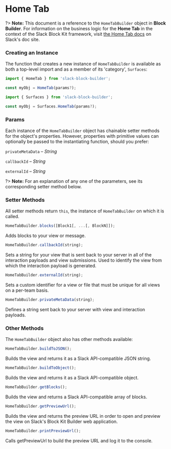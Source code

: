 # Home Tab

?> **Note:** This document is a reference to the `HomeTabBuilder` object in **Block Builder**. For information on the business logic for the **Home Tab** in the context of the Slack Block Kit framework, visit [the Home Tab docs](https:&#x2F;&#x2F;api.slack.com&#x2F;reference&#x2F;surfaces&#x2F;views) on Slack's doc site.

### Creating an Instance 

The function that creates a new instance of `HomeTabBuilder` is available as both a top-level import and as a member of its 'category', `Surfaces`:

```javascript
import { HomeTab } from 'slack-block-builder';

const myObj = HomeTab(params?);

```

```javascript
import { Surfaces } from 'slack-block-builder';

const myObj = Surfaces.HomeTab(params?);
```

### Params

Each instance of the `HomeTabBuilder` object has chainable setter methods for the object's properties. However, properties with primitive values can optionally be passed to the instantiating function, should you prefer:

`privateMetaData` – *String*

`callbackId` – *String*

`externalId` – *String*


?> **Note:** For an explanation of any one of the parameters, see its corresponding setter method below.

### Setter Methods

All setter methods return `this`, the instance of `HomeTabBuilder` on which it is called.

```javascript
HomeTabBuilder.blocks([Block1[, ...[, BlockN]]);
```

Adds blocks to your view or message. 
```javascript
HomeTabBuilder.callbackId(string);
```

Sets a string for your view that is sent back to your server in all of the interaction payloads and view submissions. Used to identify the view from which the interaction payload is generated. 
```javascript
HomeTabBuilder.externalId(string);
```

Sets a custom identifier for a view or file that must be unique for all views on a per-team basis. 
```javascript
HomeTabBuilder.privateMetaData(string);
```

Defines a string sent back to your server with view and interaction payloads. 

### Other Methods

The `HomeTabBuilder` object also has other methods available:

```javascript
HomeTabBuilder.buildToJSON();
```

Builds the view and returns it as a Slack API-compatible JSON string. 
```javascript
HomeTabBuilder.buildToObject();
```

Builds the view and returns it as a Slack API-compatible object. 
```javascript
HomeTabBuilder.getBlocks();
```

Builds the view and returns a Slack API-compatible array of blocks. 
```javascript
HomeTabBuilder.getPreviewUrl();
```

Builds the view and returns the preview URL in order to open and preview the view on Slack's Block Kit Builder web application. 
```javascript
HomeTabBuilder.printPreviewUrl();
```

Calls getPreviewUrl to build the preview URL and log it to the console. 
